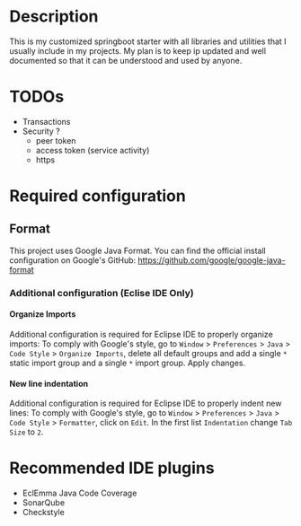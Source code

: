 # Description
This is my customized springboot starter with all libraries and utilities that I usually include in my projects.
My plan is to keep ip updated and well documented so that it can be understood and used by anyone.

# TODOs
- Transactions
- Security ?
	+ peer token
	+ access token (service activity)
	+ https

# Required configuration
## Format
This project uses Google Java Format. You can find the official install configuration on Google's GitHub:
https://github.com/google/google-java-format

### Additional configuration (Eclise IDE Only)
#### Organize Imports
Additional configuration is required for Eclipse IDE to properly organize imports:
To comply with Google's style, go to `Window` > `Preferences` > `Java` > `Code Style` > `Organize Imports`, delete all default groups and add a single `*` static import group and a single `*` import group. Apply changes.

#### New line indentation
Additional configuration is required for Eclipse IDE to properly indent new lines:
To comply with Google's style, go to `Window` > `Preferences` > `Java` > `Code Style` > `Formatter`, click on `Edit`.
In the first list `Indentation` change `Tab Size` to `2`.

# Recommended IDE plugins
- EclEmma Java Code Coverage
- SonarQube
- Checkstyle